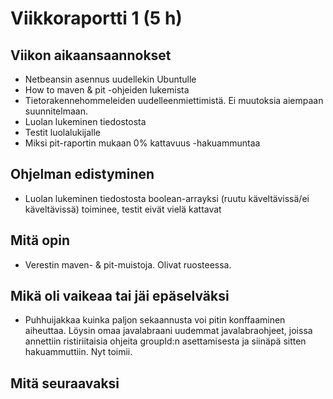 # Viikkoraportti 1 (5 h)
## Viikon aikaansaannokset
* Netbeansin asennus uudellekin Ubuntulle
* How to maven & pit -ohjeiden lukemista
* Tietorakennehommeleiden uudelleenmiettimistä. Ei muutoksia aiempaan suunnitelmaan.
* Luolan lukeminen tiedostosta
* Testit luolalukijalle
* Miksi pit-raportin mukaan 0% kattavuus -hakuammuntaa

## Ohjelman edistyminen
* Luolan lukeminen tiedostosta boolean-arrayksi (ruutu käveltävissä/ei käveltävissä) toiminee, testit eivät vielä kattavat

## Mitä opin
* Verestin maven- & pit-muistoja. Olivat ruosteessa.

## Mikä oli vaikeaa tai jäi epäselväksi
* Puhhuijakkaa kuinka paljon sekaannusta voi pitin konffaaminen aiheuttaa. Löysin omaa javalabraani uudemmat javalabraohjeet, joissa annettiin ristiriitaisia ohjeita groupId:n asettamisesta ja siinäpä sitten hakuammuttiin. Nyt toimii.

## Mitä seuraavaksi
